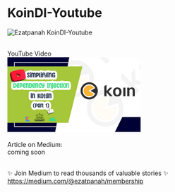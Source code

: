 # KoinDI-Youtube

<img alt="Ezatpanah  KoinDI-Youtube" src="https://emojipedia-us.s3.amazonaws.com/content/2020/04/05/yt.png" width="3%"></a>

<br>
YouTube Video 
<br> 
<a href="" target="_blank"><img alt="Ezatpanah KoinDI-Youtube" src="Koin-youtube.jpg" width="60%"></a>


<br> 
<br> 
Article on Medium:
<br>
coming soon
<br>
<br>

✨ Join Medium to read thousands of valuable stories ✨
<br>
https://medium.com/@ezatpanah/membership
